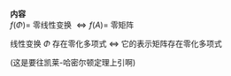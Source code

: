 **内容**  
$f(\Phi)=$ 零线性变换 $\Leftrightarrow f(A)=$ 零矩阵  
  
线性变换 $\Phi$ 存在零化多项式 $\Leftrightarrow$ 它的表示矩阵存在零化多项式  
  
(这是要往凯莱-哈密尔顿定理上引啊)  
